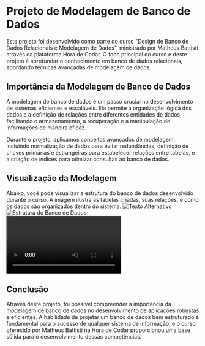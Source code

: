 # Projeto de Modelagem de Banco de Dados

Este projeto foi desenvolvido como parte do curso "Design de Banco de Dados Relacionais e Modelagem de Dados", ministrado por Matheus Battisti através da plataforma Hora de Codar. O foco principal do curso e deste projeto é aprofundar o conhecimento em banco de dados relacionais, abordando técnicas avançadas de modelagem de dados.

## Importância da Modelagem de Banco de Dados

A modelagem de banco de dados é um passo crucial no desenvolvimento de sistemas eficientes e escaláveis. Ela permite a organização lógica dos dados e a definição de relações entre diferentes entidades de dados, facilitando o armazenamento, a recuperação e a manipulação de informações de maneira eficaz.

Durante o projeto, aplicamos conceitos avançados de modelagem, incluindo normalização de dados para evitar redundâncias, definição de chaves primárias e estrangeiras para estabelecer relações entre tabelas, e a criação de índices para otimizar consultas ao banco de dados.

## Visualização da Modelagem

Abaixo, você pode visualizar a estrutura do banco de dados desenvolvido durante o curso. A imagem ilustra as tabelas criadas, suas relações, e como os dados são organizados dentro do sistema.
<img src="..img/image.png" alt="Texto Alternativo">
![Estrutura do Banco de Dados](..img/image.png)
![Vídeo do Site PHP](..\img\Faça_Pedido.mp4)
## Conclusão

Através deste projeto, foi possível compreender a importância da modelagem de banco de dados no desenvolvimento de aplicações robustas e eficientes. A habilidade de projetar um banco de dados bem estruturado é fundamental para o sucesso de qualquer sistema de informação, e o curso oferecido por Matheus Battisti na Hora de Codar proporcionou uma base sólida para o desenvolvimento dessas competências.
